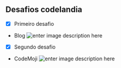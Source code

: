 ## **Desafios codelandia**

 - [x] Primeiro desafio 
 - Blog
![enter image description here](https://raw.githubusercontent.com/Tr1ckSy/desafio-codelandia/main/one-desafio/photo_2024-01-12_21-43-12.jpg)
 - [x] Segundo desafio
 - CodeMoji 
 ![enter image description here](https://raw.githubusercontent.com/Tr1ckSy/desafio-codelandia/main/two-desafio/Captura%20de%20tela_2024-01-15_21-03-41.png)
